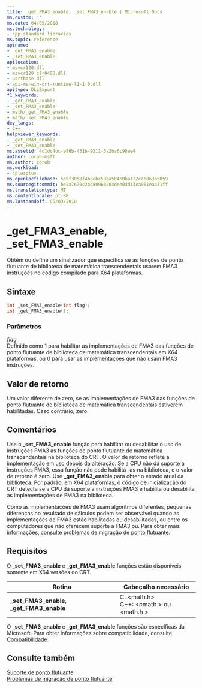 ```yaml
---
title: _get_FMA3_enable, _set_FMA3_enable | Microsoft Docs
ms.custom: ''
ms.date: 04/05/2018
ms.technology:
- cpp-standard-libraries
ms.topic: reference
apiname:
- _get_FMA3_enable
- _set_FMA3_enable
apilocation:
- msvcr120.dll
- msvcr120_clr0400.dll
- ucrtbase.dll
- api-ms-win-crt-runtime-l1-1-0.dll
apitype: DLLExport
f1_keywords:
- _get_FMA3_enable
- _set_FMA3_enable
- math/_get_FMA3_enable
- math/_set_FMA3_enable
dev_langs:
- C++
helpviewer_keywords:
- _get_FMA3_enable
- _set_FMA3_enable
ms.assetid: 4c1dc4bc-e86b-451b-9211-5a2ba6c98ee4
author: corob-msft
ms.author: corob
ms.workload:
- cplusplus
ms.openlocfilehash: 5e9f3058f4b8ebc59ba58460ba122cab063a5059
ms.sourcegitcommit: be2a7679c2bd80968204dee03d13ca961eaa31ff
ms.translationtype: MT
ms.contentlocale: pt-BR
ms.lasthandoff: 05/03/2018
---
```

# <a name="getfma3enable-setfma3enable"></a>_get_FMA3_enable, _set_FMA3_enable

Obtém ou define um sinalizador que especifica se as funções de ponto flutuante de biblioteca de matemática transcendentais usarem FMA3 instruções no código compilado para X64 plataformas.

## <a name="syntax"></a>Sintaxe

```C
int _set_FMA3_enable(int flag);
int _get_FMA3_enable();
```

### <a name="parameters"></a>Parâmetros

*flag*<br/>
Definido como 1 para habilitar as implementações de FMA3 das funções de ponto flutuante de biblioteca de matemática transcendentais em X64 plataformas, ou 0 para usar as implementações que não usam FMA3 instruções.

## <a name="return-value"></a>Valor de retorno

Um valor diferente de zero, se as implementações de FMA3 das funções de ponto flutuante de biblioteca de matemática transcendentais estiverem habilitadas. Caso contrário, zero.

## <a name="remarks"></a>Comentários

Use o **_set_FMA3_enable** função para habilitar ou desabilitar o uso de instruções FMA3 as funções de ponto flutuante de matemática transcendentais na biblioteca do CRT. O valor de retorno reflete a implementação em uso depois da alteração. Se a CPU não dá suporte a instruções FMA3, essa função não pode habilitá-las na biblioteca, e o valor de retorno é zero. Use **_get_FMA3_enable** para obter o estado atual da biblioteca. Por padrão, em X64 plataformas, o código de inicialização do CRT detecta se a CPU dá suporte a instruções FMA3 e habilita ou desabilita as implementações de FMA3 na biblioteca.

Como as implementações de FMA3 usam algoritmos diferentes, pequenas diferenças no resultado de cálculos podem ser observável quando as implementações de FMA3 estão habilitadas ou desabilitadas, ou entre os computadores que não oferecem suporte a FMA3 ou. Para obter mais informações, consulte [problemas de migração de ponto flutuante](../../porting/floating-point-migration-issues.md).

## <a name="requirements"></a>Requisitos

O **_set_FMA3_enable** e **_get_FMA3_enable** funções estão disponíveis somente em X64 versões do CRT.

|Rotina|Cabeçalho necessário|
|-------------|---------------------|
|**_set_FMA3_enable**, **_get_FMA3_enable**| C: \<math.h><br />C++: \<cmath > ou \<math.h >|

O **_set_FMA3_enable** e **_get_FMA3_enable** funções são específicas da Microsoft. Para obter informações sobre compatibilidade, consulte [Compatibilidade](../../c-runtime-library/compatibility.md).

## <a name="see-also"></a>Consulte também

[Suporte de ponto flutuante](../../c-runtime-library/floating-point-support.md)<br/>
[Problemas de migração de ponto flutuante](../../porting/floating-point-migration-issues.md)<br/>
